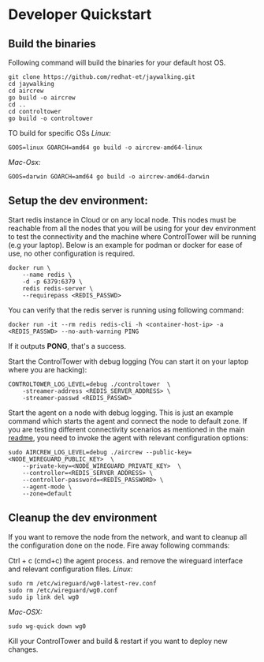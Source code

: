 
# Developer Quickstart

## Build the binaries
Following command will build the binaries for your default host OS.

```shell
git clone https://github.com/redhat-et/jaywalking.git
cd jaywalking
cd aircrew
go build -o aircrew
cd ..
cd controltower
go build -o controltower
```

TO build for specific OSs
*Linux:*
```shell
GOOS=linux GOARCH=amd64 go build -o aircrew-amd64-linux 
```
*Mac-Osx:*
```shell
GOOS=darwin GOARCH=amd64 go build -o aircrew-amd64-darwin
```

## Setup the dev environment:
Start redis instance in Cloud or on any local node. This nodes must be reachable from all the nodes that you will be using for your dev environment to test the connectivity and the machine where ControlTower will be running (e.g your laptop). Below is an example for podman or docker for ease of use, no other configuration is required.

```shell
docker run \
    --name redis \
    -d -p 6379:6379 \
    redis redis-server \
    --requirepass <REDIS_PASSWD>
```

You can verify that the redis server is running using following command:
```shell
docker run -it --rm redis redis-cli -h <container-host-ip> -a <REDIS_PASSWD> --no-auth-warning PING
```
If it outputs **PONG**, that's a success.

Start the ControlTower with debug logging (You can start it on your laptop where you are hacking):

```shell
CONTROLTOWER_LOG_LEVEL=debug ./controltower  \
    -streamer-address <REDIS_SERVER_ADDRESS> \
    -streamer-passwd <REDIS_PASSWD>
```

Start the agent on a node with debug logging. This is just an example command which starts the agent and connect the node to default zone. If you are testing different connectivity scenarios as mentioned in the main [readme](../README.md), you need to invoke the agent with relevant configuration options:
```shell
sudo AIRCREW_LOG_LEVEL=debug ./aircrew --public-key=<NODE_WIREGUARD_PUBLIC_KEY>  \
    --private-key=<NODE_WIREGUARD_PRIVATE_KEY>  \
    --controller=<REDIS_SERVER_ADDRESS> \
    --controller-password=<REDIS_PASSWORD> \
    --agent-mode \
    --zone=default 
```

##  Cleanup the dev environment
If you want to remove the node from the network, and want to cleanup all the configuration done on the node. Fire away following commands:

Ctrl + c (cmd+c) the agent process. and remove the wireguard interface and relevant configuration files.
*Linux:*
```shell
sudo rm /etc/wireguard/wg0-latest-rev.conf
sudo rm /etc/wireguard/wg0.conf
sudo ip link del wg0
```
*Mac-OSX:*
```shell
sudo wg-quick down wg0
```

Kill your ControlTower and build & restart if you want to deploy new changes.
